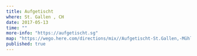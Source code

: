 ```yaml
---
title: Aufgetischt 
where: St. Gallen , CH 
date: 2017-05-13
time: ""
more-info: "https://aufgetischt.sg"
map: "https://wego.here.com/directions/mix//Aufgetischt-St.Gallen,-Mühlenstrasse-14,-San-Galo:e-eyJuYW1lIjoiQXVmZ2V0aXNjaHQgU3QuR2FsbGVuIiwiYWRkcmVzcyI6Ik1cdTAwZmNobGVuc3RyYXNzZSAxNCwgU2FuIEdhbG8iLCJsYXRpdHVkZSI6NDcuNDIxMjg1ODcxMTQ2LCJsb25naXR1ZGUiOjkuMzc4Mjc5NDQ3NTU1NSwicHJvdmlkZXJOYW1lIjoiZmFjZWJvb2siLCJwcm92aWRlcklkIjozNDQ0NTk2Mzg5MzQ0OTF9?map=47.42129,9.37828,17,normal&fb_locale=es_LA"
published: true
---
```

